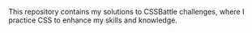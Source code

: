 This repository contains my solutions to CSSBattle challenges, where I practice CSS to enhance my skills and knowledge.
